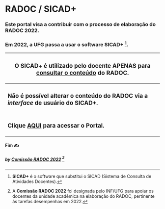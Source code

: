 # RADOC / SICAD+

### Este portal visa a contribuir com o processo de elaboração do RADOC 2022.

### Em 2022, a UFG passa a usar o software **SICAD+** [^1].

|<H3>O SICAD+ é utilizado pelo docente APENAS para <ins>consultar o conteúdo</ins> do RADOC.</H3>|
|-|
|<H3>Não é possível alterar o conteúdo do RADOC via a _interface_ de usuário do SICAD+.</H3>|
|<H3>Clique [AQUI](./doc/painel.md#painel-visão-geral/) para acessar o Portal.</H3>|


[^1]: **SICAD+** é o software que substitui o SICAD (Sistema de Consulta de Atividades Docentes).
[^2]: A **Comissão RADOC 2022** foi designada pelo INF/UFG para apoiar os docentes da unidade acadêmica na elaboração do RADOC, pertinente às tarefas desempenhas em 2022.

#### Fim &#9997;
##### by [Comissão RADOC 2022](./doc/x-index.md#comissão-radoc-2022) [^2]
